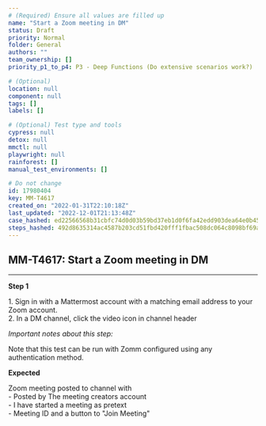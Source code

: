 ```yaml
---
# (Required) Ensure all values are filled up
name: "Start a Zoom meeting in DM"
status: Draft
priority: Normal
folder: General
authors: ""
team_ownership: []
priority_p1_to_p4: P3 - Deep Functions (Do extensive scenarios work?)

# (Optional)
location: null
component: null
tags: []
labels: []

# (Optional) Test type and tools
cypress: null
detox: null
mmctl: null
playwright: null
rainforest: []
manual_test_environments: []

# Do not change
id: 17980404
key: MM-T4617
created_on: "2022-01-31T22:10:18Z"
last_updated: "2022-12-01T21:13:48Z"
case_hashed: ed22566568b31cbfc74d0d03b59bd37eb1d0f6fa42edd903dea64e0b45c54b7f94ca96660c0d959a2544f9eb8e8e50e8
steps_hashed: 492d8635314ac4587b203cd51fbd420fff1fbac508dc064c8098bf69a3ebe6c9746017d2d09a24ab16ee5abb98b9462a
---
```


<!-- (Auto-generated) Based on frontmatter's "key" and "name" -->

## MM-T4617: Start a Zoom meeting in DM

---

**Step 1**

1\. Sign in with a Mattermost account with a matching email address to your Zoom account.\
2\. In a DM channel, click the video icon in channel header

_Important notes about this step:_

Note that this test can be run with Zomm configured using any authentication method.

**Expected**

Zoom meeting posted to channel with\
\- Posted by The meeting creators account\
\- I have started a meeting as pretext\
\- Meeting ID and a button to "Join Meeting"
